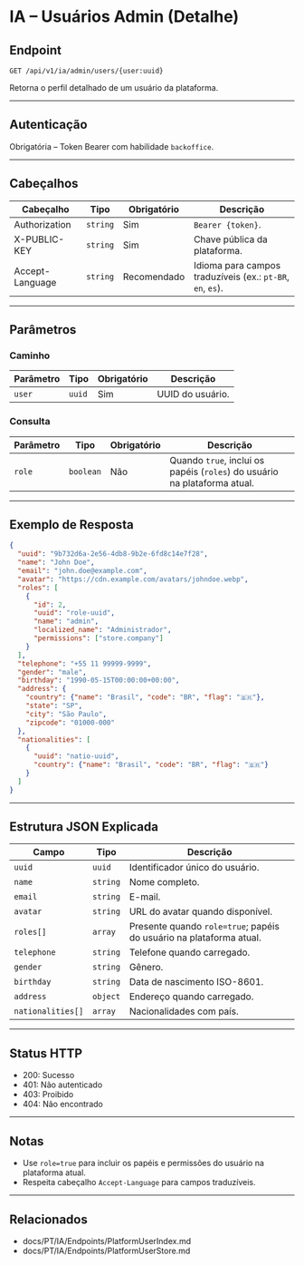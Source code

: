# IA – Usuários Admin (Detalhe)

## Endpoint

`GET /api/v1/ia/admin/users/{user:uuid}`

Retorna o perfil detalhado de um usuário da plataforma.

---

## Autenticação

Obrigatória – Token Bearer com habilidade `backoffice`.

---

## Cabeçalhos

| Cabeçalho | Tipo | Obrigatório | Descrição |
| --------- | ---- | ----------- | --------- |
| Authorization | `string` | Sim | `Bearer {token}`. |
| X-PUBLIC-KEY | `string` | Sim | Chave pública da plataforma. |
| Accept-Language | `string` | Recomendado | Idioma para campos traduzíveis (ex.: `pt-BR`, `en`, `es`). |

---

## Parâmetros

### Caminho

| Parâmetro | Tipo | Obrigatório | Descrição |
| --------- | ---- | ----------- | --------- |
| `user` | `uuid` | Sim | UUID do usuário. |

### Consulta

| Parâmetro | Tipo | Obrigatório | Descrição |
| --------- | ---- | ----------- | --------- |
| `role` | `boolean` | Não | Quando `true`, inclui os papéis (`roles`) do usuário na plataforma atual. |

---

## Exemplo de Resposta

```json
{
  "uuid": "9b732d6a-2e56-4db8-9b2e-6fd8c14e7f28",
  "name": "John Doe",
  "email": "john.doe@example.com",
  "avatar": "https://cdn.example.com/avatars/johndoe.webp",
  "roles": [
    {
      "id": 2,
      "uuid": "role-uuid",
      "name": "admin",
      "localized_name": "Administrador",
      "permissions": ["store.company"]
    }
  ],
  "telephone": "+55 11 99999-9999",
  "gender": "male",
  "birthday": "1990-05-15T00:00:00+00:00",
  "address": {
    "country": {"name": "Brasil", "code": "BR", "flag": "🇧🇷"},
    "state": "SP",
    "city": "São Paulo",
    "zipcode": "01000-000"
  },
  "nationalities": [
    {
      "uuid": "natio-uuid",
      "country": {"name": "Brasil", "code": "BR", "flag": "🇧🇷"}
    }
  ]
}
```

---

## Estrutura JSON Explicada

| Campo | Tipo | Descrição |
| ----- | ---- | --------- |
| `uuid` | `uuid` | Identificador único do usuário. |
| `name` | `string` | Nome completo. |
| `email` | `string` | E-mail. |
| `avatar` | `string` | URL do avatar quando disponível. |
| `roles[]` | `array` | Presente quando `role=true`; papéis do usuário na plataforma atual. |
| `telephone` | `string` | Telefone quando carregado. |
| `gender` | `string` | Gênero. |
| `birthday` | `string` | Data de nascimento ISO-8601. |
| `address` | `object` | Endereço quando carregado. |
| `nationalities[]` | `array` | Nacionalidades com país. |

---

## Status HTTP

- 200: Sucesso
- 401: Não autenticado
- 403: Proibido
- 404: Não encontrado

---

## Notas

- Use `role=true` para incluir os papéis e permissões do usuário na plataforma atual.
- Respeita cabeçalho `Accept-Language` para campos traduzíveis.

---

## Relacionados

- docs/PT/IA/Endpoints/PlatformUserIndex.md
- docs/PT/IA/Endpoints/PlatformUserStore.md
